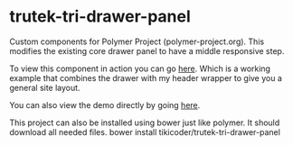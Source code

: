 trutek-tri-drawer-panel
=======================

Custom components for Polymer Project (polymer-project.org).  This modifies the existing core drawer panel to have a middle responsive step.

To view this component in action you can go <a href="http://www.trutekinnovations.com">here</a>.  Which is a working example that combines the drawer with my header wrapper to give you a general site layout. 

You can also view the demo directly by going <a href="http://www.trutekinnovations.com/bower_components/trutek-tri-drawer-panel/demo.html">here</a>.

This project can also be installed using bower just like polymer.  It should download all needed files.
bower install tikicoder/trutek-tri-drawer-panel
